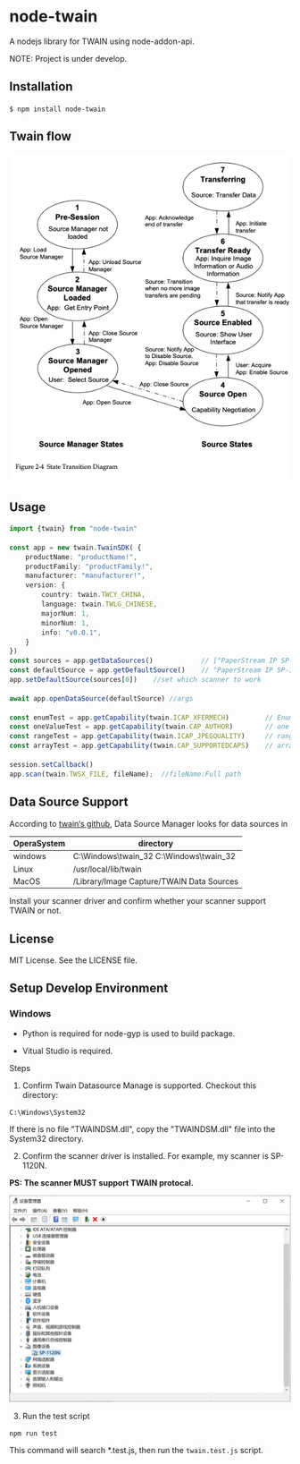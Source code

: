 # node-twain

A nodejs library for TWAIN using node-addon-api.

NOTE: Project is under develop.

## Installation
``$ npm install node-twain``

## Twain flow
![img.png](assets/img.png)

## Usage

```typescript
import {twain} from "node-twain"

const app = new twain.TwainSDK( {
    productName: "productName!",
    productFamily: "productFamily!",
    manufacturer: "manufacturer!",
    version: {
        country: twain.TWCY_CHINA,
        language: twain.TWLG_CHINESE,
        majorNum: 1,
        minorNum: 1,
        info: "v0.0.1",
    }
})
const sources = app.getDataSources()            // ["PaperStream IP SP-1120N #2"]
const defaultSource = app.getDefaultSource()    // "PaperStream IP SP-1120N #2"
app.setDefaultSource(sources[0])    //set which scanner to work

await app.openDataSource(defaultSource) //args 

const enumTest = app.getCapability(twain.ICAP_XFERMECH)         // Enum
const oneValueTest = app.getCapability(twain.CAP_AUTHOR)        // one value
const rangeTest = app.getCapability(twain.ICAP_JPEGQUALITY)     // range
const arrayTest = app.getCapability(twain.CAP_SUPPORTEDCAPS)    // array

session.setCallback()
app.scan(twain.TWSX_FILE, fileName);  //fileName:Full path
```

## Data Source Support
According to [twain‘s github](https://github.com/twain/twain-dsm/blob/master/TWAIN_DSM/README.txt),
Data Source Manager looks for data sources in

|OperaSystem|directory|
|---|---|
|windows|C:\Windows\twain_32 C:\Windows\twain_32|
|Linux | /usr/local/lib/twain|
|MacOS| /Library/Image Capture/TWAIN Data Sources|

Install your scanner driver and confirm whether your scanner support TWAIN or not.

## License
MIT License. See the LICENSE file.


## Setup Develop Environment

### Windows

- Python is required for node-gyp is used to build package.

- Vitual Studio is required.

Steps

1. Confirm Twain Datasource Manage is supported. Checkout this directory:

```
C:\Windows\System32
```

If there is no file "TWAINDSM.dll", copy the "TWAINDSM.dll" file into the System32 directory.


2. Confirm the scanner driver is installed.
For example, my scanner is SP-1120N.

**PS: The scanner MUST support TWAIN protocal.**

![scanner_driver.jpg](assets/scanner_driver.jpg)


3. Run the test script

```
npm run test
```

This command will search *.test.js, then run the `twain.test.js` script.
